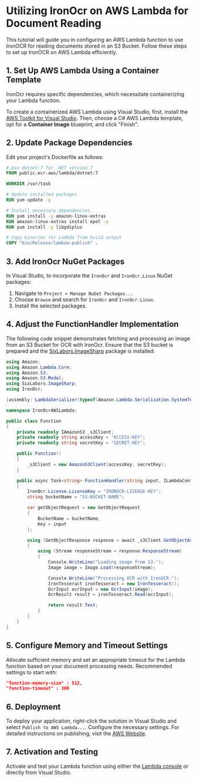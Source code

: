 # Utilizing IronOcr on AWS Lambda for Document Reading

This tutorial will guide you in configuring an AWS Lambda function to use IronOCR for reading documents stored in an S3 Bucket. Follow these steps to set up IronOCR on AWS Lambda efficiently.

## 1. Set Up AWS Lambda Using a Container Template

IronOcr requires specific dependencies, which necessitate containerizing your Lambda function.

To create a containerized AWS Lambda using Visual Studio, first, install the [AWS Toolkit for Visual Studio](https://aws.amazon.com/visualstudio/). Then, choose a C# AWS Lambda template, opt for a **Container Image** blueprint, and click "Finish".

## 2. Update Package Dependencies

Edit your project's Dockerfile as follows:

```dockerfile
# Use dotnet:7 for .NET version 7
FROM public.ecr.aws/lambda/dotnet:7

WORKDIR /var/task

# Update installed packages
RUN yum update -y

# Install necessary dependencies
RUN yum install -y amazon-linux-extras
RUN amazon-linux-extras install epel -y
RUN yum install -y libgdiplus

# Copy binaries for Lambda from build output
COPY "bin/Release/lambda-publish" .
```

## 3. Add IronOcr NuGet Packages

In Visual Studio, to incorporate the `IronOcr` and `IronOcr.Linux` NuGet packages:

1. Navigate to `Project > Manage NuGet Packages...`
2. Choose `Browse` and search for `IronOcr` and `IronOcr.Linux`.
3. Install the selected packages.

## 4. Adjust the FunctionHandler Implementation

The following code snippet demonstrates fetching and processing an image from an S3 Bucket for OCR with IronOcr. Ensure that the S3 bucket is prepared and the [SixLabors.ImageSharp](https://www.nuget.org/packages/SixLabors.ImageSharp) package is installed:

```csharp
using Amazon;
using Amazon.Lambda.Core;
using Amazon.S3;
using Amazon.S3.Model;
using SixLabors.ImageSharp;
using IronOcr;

[assembly: LambdaSerializer(typeof(Amazon.Lambda.Serialization.SystemTextJson.DefaultLambdaJsonSerializer))]

namespace IronOcrAWSLambda;

public class Function
{
	private readonly IAmazonS3 _s3Client;
	private readonly string accessKey = "ACCESS-KEY";
	private readonly string secretKey = "SECRET-KEY";

	public Function()
	{
		_s3Client = new AmazonS3Client(accessKey, secretKey);
	}

	public async Task<string> FunctionHandler(string input, ILambdaContext context)
	{
		IronOcr.License.LicenseKey = "IRONOCR-LICENSE-KEY";
		string bucketName = "S3-BUCKET-NAME";

		var getObjectRequest = new GetObjectRequest
		{
			BucketName = bucketName,
			Key = input
		};

		using (GetObjectResponse response = await _s3Client.GetObjectAsync(getObjectRequest))
		{
			using (Stream responseStream = response.ResponseStream)
			{
				Console.WriteLine("Loading image from S3.");
				Image image = Image.Load(responseStream);

				Console.WriteLine("Processing OCR with IronOCR.");
				IronTesseract ironTesseract = new IronTesseract();
				OcrInput ocrInput = new OcrInput(image);
				OcrResult result = ironTesseract.Read(ocrInput);

				return result.Text;
			}
		}
	}
}
```

## 5. Configure Memory and Timeout Settings

Allocate sufficient memory and set an appropriate timeout for the Lambda function based on your document processing needs. Recommended settings to start with:

```json
"function-memory-size" : 512,
"function-timeout" : 300
```

## 6. Deployment

To deploy your application, right-click the solution in Visual Studio and select `Publish to AWS Lambda...`. Configure the necessary settings. For detailed instructions on publishing, visit the [AWS Website](https://docs.aws.amazon.com/toolkit-for-visual-studio/latest/user-guide/lambda-creating-project-in-visual-studio.html#publish-to-lam).

## 7. Activation and Testing

Activate and test your Lambda function using either the [Lambda console](https://console.aws.amazon.com/lambda) or directly from Visual Studio.